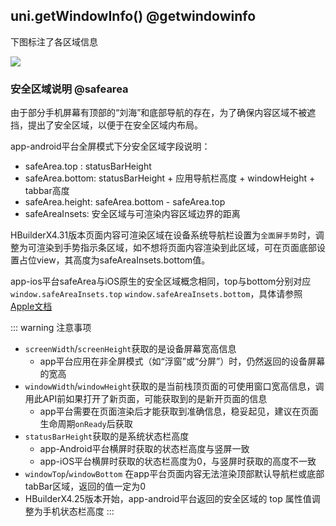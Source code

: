 ## uni.getWindowInfo() @getwindowinfo

<!-- UTSAPIJSON.getWindowInfo.description -->

<!-- UTSAPIJSON.getWindowInfo.compatibility -->

<!-- UTSAPIJSON.getWindowInfo.param -->

<!-- UTSAPIJSON.getWindowInfo.returnValue -->

下图标注了各区域信息

![](https://web-ext-storage.dcloud.net.cn/uni-app-x/API/getWindowInfo/size.png)

### 安全区域说明 @safearea  

由于部分手机屏幕有顶部的“刘海”和底部导航的存在，为了确保内容区域不被遮挡，提出了安全区域，以便于在安全区域内布局。

app-android平台全屏模式下分安全区域字段说明：  
- safeArea.top : statusBarHeight  
- safeArea.bottom: statusBarHeight + 应用导航栏高度 + windowHeight + tabbar高度  
- safeArea.height: safeArea.bottom - safeArea.top  
- safeAreaInsets: 安全区域与可渲染内容区域边界的距离  

HBuilderX4.31版本页面内容可渲染区域在设备系统导航栏设置为`全面屏手势`时，调整为可渲染到手势指示条区域，如不想将页面内容渲染到此区域，可在页面底部设置占位view，其高度为safeAreaInsets.bottom值。  

app-ios平台safeArea与iOS原生的安全区域概念相同，top与bottom分别对应`window.safeAreaInsets.top` `window.safeAreaInsets.bottom`，具体请参照[Apple文档](https://developer.apple.com/documentation/uikit/uiview/positioning_content_relative_to_the_safe_area)

::: warning 注意事项
- `screenWidth`/`screenHeight`获取的是设备屏幕宽高信息
    + app平台应用在非全屏模式（如“浮窗”或“分屏”）时，仍然返回的设备屏幕的宽高
- `windowWidth`/`windowHeight`获取的是当前栈顶页面的可使用窗口宽高信息，调用此API前如果打开了新页面，可能获取到的是新开页面的信息
    + app平台需要在页面渲染后才能获取到准确信息，稳妥起见，建议在页面生命周期`onReady`后获取
- `statusBarHeight`获取的是系统状态栏高度
    + app-Android平台横屏时获取的状态栏高度与竖屏一致
    + app-iOS平台横屏时获取的状态栏高度为0，与竖屏时获取的高度不一致
- `windowTop`/`windowBottom` 在app平台页面内容无法渲染顶部默认导航栏或底部tabBar区域，返回的值一定为0
- HBuilderX4.25版本开始，app-android平台返回的安全区域的 top 属性值调整为手机状态栏高度
:::

<!-- UTSAPIJSON.getWindowInfo.example -->

<!-- UTSAPIJSON.getWindowInfo.tutorial -->

<!-- UTSAPIJSON.general_type.name -->

<!-- UTSAPIJSON.general_type.param -->
